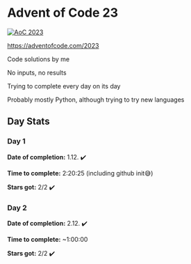 # Advent of Code 23
[![AoC 2023](https://img.shields.io/badge/Stars_★-4-9f9f9f)](https://adventofcode.com/2023)

https://adventofcode.com/2023

Code solutions by me

No inputs, no results

Trying to complete every day on its day

Probably mostly Python, although trying to try new languages

## Day Stats
### Day 1
**Date of completion:** 1.12. ✔️

**Time to complete:** 2:20:25 (including github init😅)

**Stars got:** 2/2 ✔️

### Day 2
**Date of completion:** 2.12. ✔️

**Time to complete:** ~1:00:00

**Stars got:** 2/2 ✔️